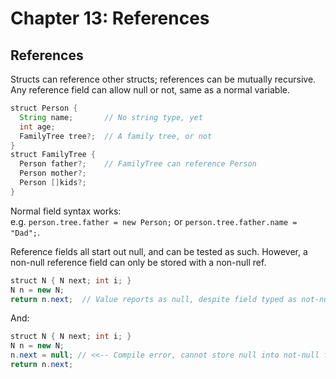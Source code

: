 # Chapter 13: References

## References

Structs can reference other structs; references can be mutually recursive.
Any reference field can allow null or not, same as a normal variable.

```java
struct Person {
  String name;       // No string type, yet
  int age;
  FamilyTree tree?;  // A family tree, or not
}
struct FamilyTree {
  Person father?;    // FamilyTree can reference Person
  Person mother?;
  Person []kids?;
}
```

Normal field syntax works:  
e.g. `person.tree.father = new Person;` or 
     `person.tree.father.name = "Dad";`.

Reference fields all start out null, and can be tested as such.  However, a
non-null reference field can only be stored with a non-null ref.

```java
struct N { N next; int i; }
N n = new N;
return n.next;  // Value reports as null, despite field typed as not-null
```

And:

```java
struct N { N next; int i; }
N n = new N;
n.next = null; // <<-- Compile error, cannot store null into not-null field
return n.next;
```
